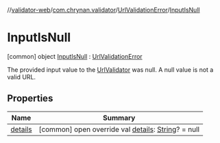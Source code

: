 //[validator-web](../../../../index.md)/[com.chrynan.validator](../../index.md)/[UrlValidationError](../index.md)/[InputIsNull](index.md)



# InputIsNull  
 [common] object [InputIsNull](index.md) : [UrlValidationError](../index.md)

The provided input value to the [UrlValidator](../../-url-validator/index.md) was null. A null value is not a valid URL.

   


## Properties  
  
|  Name |  Summary | 
|---|---|
| <a name="com.chrynan.validator/UrlValidationError.InputIsNull/details/#/PointingToDeclaration/"></a>[details](index.md#%5Bcom.chrynan.validator%2FUrlValidationError.InputIsNull%2Fdetails%2F%23%2FPointingToDeclaration%2F%5D%2FProperties%2F164174828)| <a name="com.chrynan.validator/UrlValidationError.InputIsNull/details/#/PointingToDeclaration/"></a> [common] open override val [details](index.md#%5Bcom.chrynan.validator%2FUrlValidationError.InputIsNull%2Fdetails%2F%23%2FPointingToDeclaration%2F%5D%2FProperties%2F164174828): [String](https://kotlinlang.org/api/latest/jvm/stdlib/kotlin/-string/index.html)? = null   <br>|

